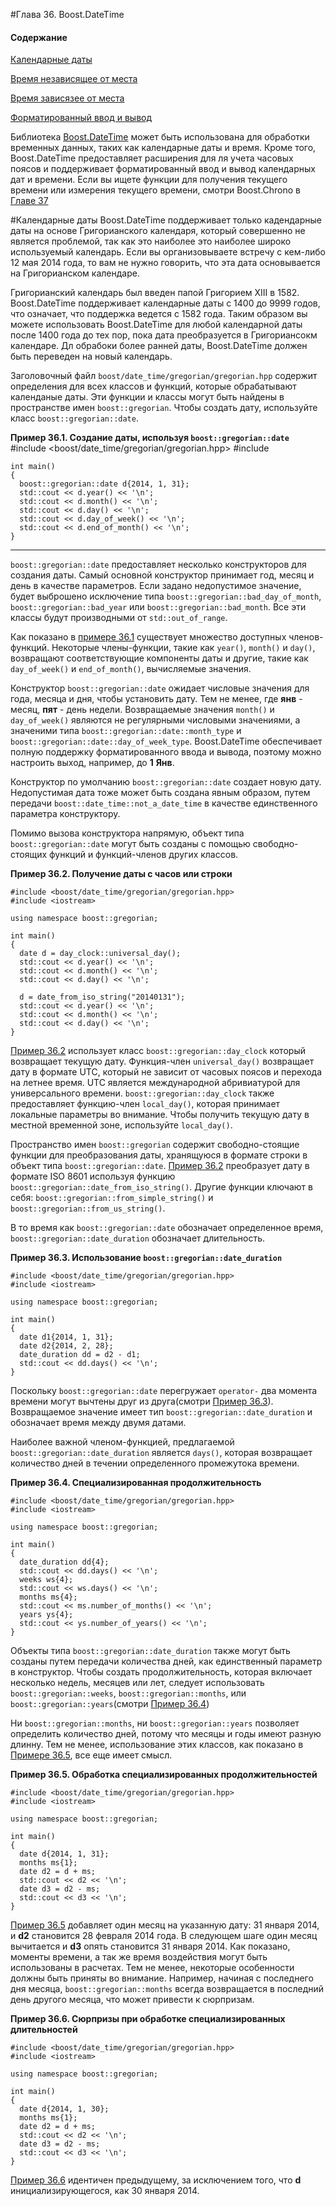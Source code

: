 #Глава 36. Boost.DateTime
#### Содержание 
[Календарные даты](#CalendarDates)

[Время независящее от места](#LocationIndependentTimes)

[Время зависязее от места](#LocationDependentTimes)

[Форматированный ввод и вывод](#FormattedInputAndOutput)

Библиотека [Boost.DateTime](http://www.boost.org/doc/libs/1_62_0/doc/html/date_time.html) может быть использована для обработки временных данных, таких как календарные даты и время. Кроме того, Boost.DateTime предоставляет расширения для ля учета часовых поясов и поддерживает форматированный ввод и вывод календарных дат и времени. Если вы ищете функции для получения текущего времени или измерения текущего времени, смотри Boost.Chrono в [Главе 37](https://theboostcpplibraries.com/boost.chrono)

<a name="CalendarDates"></a>
#Календарные даты 
Boost.DateTime поддерживает только кадендарные даты на основе Григорианского календаря, который совершенно не является проблемой, так как это наиболее это наиболее широко используемый календарь. Если вы организовываете встречу с кем-либо 12 мая 2014 года, то вам не нужно говорить, что эта дата основывается на Григорианском календаре. 

Григорианский календарь был введен папой Григорием XIII в 1582. Boost.DateTime поддерживает календарные даты с 1400 до 9999 годов, что означает, что поддержка ведется с 1582 года. Таким образом вы можете использовать Boost.DateTime для любой календарной даты после 1400 года до тех пор, пока дата преобразуется в Григориансокм календаре. Дл обрабоки более ранней даты, Boost.DateTime должен быть переведен на новый календарь. 

Заголовочный файл `boost/date_time/gregorian/gregorian.hpp` содержит определения для всех классов и функций, которые обрабатывают календаные даты. Эти функции и классы могут быть найдены в пространстве имен `boost::gregorian`. Чтобы создать дату, используйте класс `boost::gregorian::date`. 

<a name="Example36.1"></a>
**Пример 36.1. Создание даты, используя `boost::gregorian::date`**
    #include <boost/date_time/gregorian/gregorian.hpp>
    #include <iostream>

    int main()
    {
      boost::gregorian::date d{2014, 1, 31};
      std::cout << d.year() << '\n';
      std::cout << d.month() << '\n';
      std::cout << d.day() << '\n';
      std::cout << d.day_of_week() << '\n';
      std::cout << d.end_of_month() << '\n';
    } 
---
`boost::gregorian::date` предоставляет несколько конструкторов для создания даты. Самый основной конструктор принимает год, месяц и день в качестве параметров. Если задано недопустимое значение, будет выброшено исключение типа `boost::gregorian::bad_day_of_month`, `boost::gregorian::bad_year` или `boost::gregorian::bad_month`. Все эти классы будут производными от `std::out_of_range`. 

Как показано в [примере 36.1](#Example) существует множество доступных членов-функций. Некоторые члены-функции, такие как `year()`, `month()` и `day()`, возвращают соответствующие компоненты даты и другие, такие как `day_of_week()` и `end_of_month()`, вычисляемые значения. 

Конструктор `boost::gregorian::date` ожидает числовые значения для года, месяца и дня, чтобы установить дату. Тем не менее, где **янв** - месяц, **пят** - день недели. Возвращаемые значения `month()` и `day_of_week()` являются не регулярными числовыми значениями, а значеними типа `boost::gregorian::date::month_type` и `boost::gregorian::date::day_of_week_type`. Boost.DateTime обеспечивает полную поддержку форматированного ввода и вывода, поэтому можно настроить выход, например, до **1** **Янв**.

Конструктор по умолчанию `boost::gregorian::date` создает новую дату. Недопустимая дата тоже может быть создана явным образом, путем передачи `boost::date_time::not_a_date_time` в качестве единственного параметра конструктору. 

Помимо вызова конструктора напрямую, объект типа `boost::gregorian::date` могут быть созданы с помощью свободно-стоящих функций и функций-членов других классов.

<a name="Example36.2"></a>
**Пример 36.2. Получение даты с часов или строки**

    #include <boost/date_time/gregorian/gregorian.hpp>
    #include <iostream>
    
    using namespace boost::gregorian;

    int main()
    {
      date d = day_clock::universal_day();
      std::cout << d.year() << '\n';
      std::cout << d.month() << '\n';
      std::cout << d.day() << '\n';

      d = date_from_iso_string("20140131");
      std::cout << d.year() << '\n';
      std::cout << d.month() << '\n';
      std::cout << d.day() << '\n';
    }
    
[Пример 36.2](Example36.2) использует класс `boost::gregorian::day_clock` который возвращает текущую дату. Функция-член `universal_day()` возвращает дату в формате UTC, который не зависит от часовых поясов и перехода на летнее время. UTC является международной абривиатурой для универсального времени. `boost::gregorian::day_clock` также предоставляет функцию-член `local_day()`, которая принимает локальные параметры во внимание. Чтобы получить текущую дату в местной временной зоне, используйте `local_day()`.

Пространство имен `boost::gregorian` содержит свободно-стоящие функции для преобразования даты, хранящуюся в формате строки в объект типа `boost::gregorian::date`. [Пример 36.2](Example36.2) преобразует дату в формате ISO 8601 используя функцию `boost::gregorian::date_from_iso_string()`. Другие функции ключают в себя: `boost::gregorian::from_simple_string()` и `boost::gregorian::from_us_string()`.

В то время как `boost::gregorian::date` обозначает определенное время, `boost::gregorian::date_duration` обозначает длительность. 

<a name="Example36.3"></a>
**Пример 36.3. Использование `boost::gregorian::date_duration`**

    #include <boost/date_time/gregorian/gregorian.hpp>
    #include <iostream>

    using namespace boost::gregorian;

    int main()
    {
      date d1{2014, 1, 31};
      date d2{2014, 2, 28};
      date_duration dd = d2 - d1;
      std::cout << dd.days() << '\n';
    }
    
Поскольку `boost::gregorian::date` перегружает `operator-` два момента времени могут вычтены друг из друга(смотри [Пример 36.3](Example36.3)). Возвращаемое значение имеет тип `boost::gregorian::date_duration` и обозначает время между двумя датами.

Наиболее важной членом-функцией, предлагаемой `boost::gregorian::date_duration` является `days()`, которая возвращает количество дней в течении определенного промежутока времени.

<a name="Example36.4"></a>
**Пример 36.4. Специализированная продолжительность**

    #include <boost/date_time/gregorian/gregorian.hpp>
    #include <iostream>

    using namespace boost::gregorian;

    int main()
    {
      date_duration dd{4};
      std::cout << dd.days() << '\n';
      weeks ws{4};
      std::cout << ws.days() << '\n';
      months ms{4};
      std::cout << ms.number_of_months() << '\n';
      years ys{4};
      std::cout << ys.number_of_years() << '\n';
    }
    
Объекты типа `boost::gregorian::date_duration` также могут быть созданы путем передачи количества дней, как единственный параметр в конструктор. Чтобы создать продолжительность, которая включает несколько недель, месяцев или лет, следует использовать `boost::gregorian::weeks`, `boost::gregorian::months`, или `boost::gregorian::years`(смотри [Пример 36.4](Example36.4))

Ни `boost::gregorian::months`, ни `boost::gregorian::years` позволяет определить количество дней, потому что месяцы и годы имеют разную длинну. Тем не менее, использование этих классов, как показано в [Примере 36.5](Example36.5), все еще имеет смысл.

<a name="Example36.5"></a>
**Пример 36.5. Обработка специализированных продолжительностей**

    #include <boost/date_time/gregorian/gregorian.hpp>
    #include <iostream>

    using namespace boost::gregorian;

    int main()
    {
      date d{2014, 1, 31};
      months ms{1};
      date d2 = d + ms;
      std::cout << d2 << '\n';
      date d3 = d2 - ms;
      std::cout << d3 << '\n';
    }
    
[Пример 36.5](Example36.5) добавляет один месяц на указанную дату: 31 января 2014, и **d2** становится 28 февраля 2014 года. В следующем шаге один месяц вычитается и **d3** опять становится 31 января 2014. Как показано, моменты времени, а так же время воздействия могут быть использованы в расчетах. Тем не менее, некоторые особенности должны быть приняты во внимание. Например, начиная с последнего дня месяца, `boost::gregorian::months` всегда возвращается в последний день другого месяца, что может привести к сюрпризам. 

<a name="Example36.6"></a>
**Пример 36.6. Сюрпризы при обработке специализированных длительностей**

    #include <boost/date_time/gregorian/gregorian.hpp>
    #include <iostream>

    using namespace boost::gregorian;

    int main()
    {
      date d{2014, 1, 30};
      months ms{1};
      date d2 = d + ms;
      std::cout << d2 << '\n';
      date d3 = d2 - ms;
      std::cout << d3 << '\n';
    }
    
[Пример 36.6](Example36.6) идентичен предыдущему, за исключением того, что **d** инициализирующегося, как 30 января 2014.
